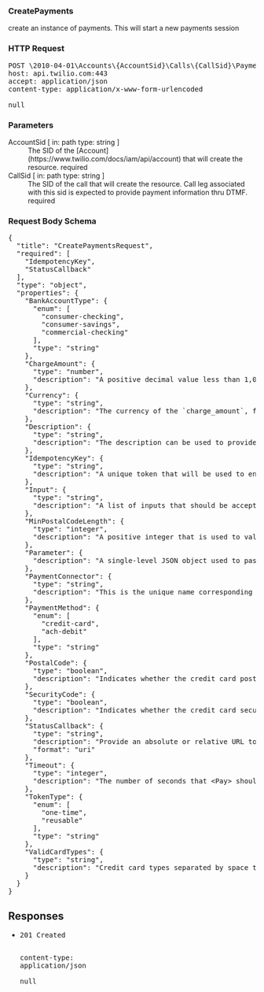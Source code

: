 <!DOCTYPE html><html><head><title></title><link rel="stylesheet" href="./OpenApi.css"/><meta charset="utf-8"/><meta name="viewport" content="width=device-width, initial-scale=1"/></head><body><article><section class="requestOverview"><h1 class="request-summary">CreatePayments</h1><p class="request-description">create an instance of payments. This will start a new payments session</p></section><section class="http"><h3>HTTP Request</h3><pre class="http-example"><span class="request-line">POST</span> <span class="http-target">\2010-04-01\Accounts\{AccountSid}\Calls\{CallSid}\Payments.json</span> <span class="http-version">HTTP/1.1</span>&#xA;<span class="header-line">host</span>: <span class="header-value">api.twilio.com:443</span>&#xA;<span class="header-line">accept</span>: <span class="header-value">application/json</span>&#xA;<span class="header-line">content-type</span>: <span class="header-value">application/x-www-form-urlencoded</span>&#xA;&#xA;null</pre></section><dl class="parameters"><h3>Parameters</h3><dt class="parameter"><span class="parameter-name">AccountSid</span> [ in: <span class="parameter-location">path</span> type: <span class="parameter-type">string</span> ]</dt><dd class="parameter"><span class="parameter-description">The SID of the [Account](https://www.twilio.com/docs/iam/api/account) that will create the resource.</span> <span class="parameter-required">required</span></dd><dt class="parameter"><span class="parameter-name">CallSid</span> [ in: <span class="parameter-location">path</span> type: <span class="parameter-type">string</span> ]</dt><dd class="parameter"><span class="parameter-description">The SID of the call that will create the resource. Call leg associated with this sid is expected to provide payment information thru DTMF.</span> <span class="parameter-required">required</span></dd></dl><section class="requestContent"><h3>Request Body Schema</h3><pre class="schema">{&#xA;  &quot;title&quot;: &quot;CreatePaymentsRequest&quot;,&#xA;  &quot;required&quot;: [&#xA;    &quot;IdempotencyKey&quot;,&#xA;    &quot;StatusCallback&quot;&#xA;  ],&#xA;  &quot;type&quot;: &quot;object&quot;,&#xA;  &quot;properties&quot;: {&#xA;    &quot;BankAccountType&quot;: {&#xA;      &quot;enum&quot;: [&#xA;        &quot;consumer-checking&quot;,&#xA;        &quot;consumer-savings&quot;,&#xA;        &quot;commercial-checking&quot;&#xA;      ],&#xA;      &quot;type&quot;: &quot;string&quot;&#xA;    },&#xA;    &quot;ChargeAmount&quot;: {&#xA;      &quot;type&quot;: &quot;number&quot;,&#xA;      &quot;description&quot;: &quot;A positive decimal value less than 1,000,000 to charge against the credit card or bank account. Default currency can be overwritten with `currency` field. Leave blank or set to 0 to tokenize.&quot;&#xA;    },&#xA;    &quot;Currency&quot;: {&#xA;      &quot;type&quot;: &quot;string&quot;,&#xA;      &quot;description&quot;: &quot;The currency of the `charge_amount`, formatted as [ISO 4127](http://www.iso.org/iso/home/standards/currency_codes.htm) format. The default value is `USD` and all values allowed from the Pay Connector are accepted.&quot;&#xA;    },&#xA;    &quot;Description&quot;: {&#xA;      &quot;type&quot;: &quot;string&quot;,&#xA;      &quot;description&quot;: &quot;The description can be used to provide more details regarding the transaction. This information is submitted along with the payment details to the Payment Connector which are then posted on the transactions.&quot;&#xA;    },&#xA;    &quot;IdempotencyKey&quot;: {&#xA;      &quot;type&quot;: &quot;string&quot;,&#xA;      &quot;description&quot;: &quot;A unique token that will be used to ensure that multiple API calls with the same information do not result in multiple transactions. This should be a unique string value per API call and can be a randomly generated.&quot;&#xA;    },&#xA;    &quot;Input&quot;: {&#xA;      &quot;type&quot;: &quot;string&quot;,&#xA;      &quot;description&quot;: &quot;A list of inputs that should be accepted. Currently only `dtmf` is supported. All digits captured during a pay session are redacted from the logs.&quot;&#xA;    },&#xA;    &quot;MinPostalCodeLength&quot;: {&#xA;      &quot;type&quot;: &quot;integer&quot;,&#xA;      &quot;description&quot;: &quot;A positive integer that is used to validate the length of the `PostalCode` inputted by the user. User must enter this many digits.&quot;&#xA;    },&#xA;    &quot;Parameter&quot;: {&#xA;      &quot;description&quot;: &quot;A single-level JSON object used to pass custom parameters to payment processors. (Required for ACH payments). The information that has to be included here depends on the &lt;Pay&gt; Connector. [Read more](https://www.twilio.com/console/voice/pay-connectors).&quot;&#xA;    },&#xA;    &quot;PaymentConnector&quot;: {&#xA;      &quot;type&quot;: &quot;string&quot;,&#xA;      &quot;description&quot;: &quot;This is the unique name corresponding to the Pay Connector installed in the Twilio Add-ons. Learn more about [&lt;Pay&gt; Connectors](https://www.twilio.com/console/voice/pay-connectors). The default value is `Default`.&quot;&#xA;    },&#xA;    &quot;PaymentMethod&quot;: {&#xA;      &quot;enum&quot;: [&#xA;        &quot;credit-card&quot;,&#xA;        &quot;ach-debit&quot;&#xA;      ],&#xA;      &quot;type&quot;: &quot;string&quot;&#xA;    },&#xA;    &quot;PostalCode&quot;: {&#xA;      &quot;type&quot;: &quot;boolean&quot;,&#xA;      &quot;description&quot;: &quot;Indicates whether the credit card postal code (zip code) is a required piece of payment information that must be provided by the caller. The default is `true`.&quot;&#xA;    },&#xA;    &quot;SecurityCode&quot;: {&#xA;      &quot;type&quot;: &quot;boolean&quot;,&#xA;      &quot;description&quot;: &quot;Indicates whether the credit card security code is a required piece of payment information that must be provided by the caller. The default is `true`.&quot;&#xA;    },&#xA;    &quot;StatusCallback&quot;: {&#xA;      &quot;type&quot;: &quot;string&quot;,&#xA;      &quot;description&quot;: &quot;Provide an absolute or relative URL to receive status updates regarding your Pay session. Read more about the [expected StatusCallback values](https://www.twilio.com/docs/voice/api/payment-resource#statuscallback)&quot;,&#xA;      &quot;format&quot;: &quot;uri&quot;&#xA;    },&#xA;    &quot;Timeout&quot;: {&#xA;      &quot;type&quot;: &quot;integer&quot;,&#xA;      &quot;description&quot;: &quot;The number of seconds that &lt;Pay&gt; should wait for the caller to press a digit between each subsequent digit, after the first one, before moving on to validate the digits captured. The default is `5`, maximum is `600`.&quot;&#xA;    },&#xA;    &quot;TokenType&quot;: {&#xA;      &quot;enum&quot;: [&#xA;        &quot;one-time&quot;,&#xA;        &quot;reusable&quot;&#xA;      ],&#xA;      &quot;type&quot;: &quot;string&quot;&#xA;    },&#xA;    &quot;ValidCardTypes&quot;: {&#xA;      &quot;type&quot;: &quot;string&quot;,&#xA;      &quot;description&quot;: &quot;Credit card types separated by space that Pay should accept. The default value is `visa mastercard amex`&quot;&#xA;    }&#xA;  }&#xA;}</pre></section><section class="responses"><h2>Responses</h2><ul class="responses"><li class="response"><pre class="http-example"><span class="status-line">201</span> <span class="status-description">Created</span>
<span class="header-line">content-type</span>: <span class="header-value">application/json</span>&#xA;&#xA;null</pre></li></ul></section></article></body></html>